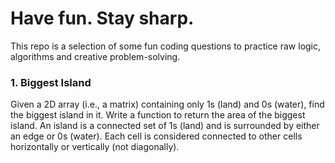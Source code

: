 # Have fun. Stay sharp.

This repo is a selection of some fun coding questions to practice raw logic, algorithms and creative problem-solving.

### 1. Biggest Island

Given a 2D array (i.e., a matrix) containing only 1s (land) and 0s (water), find the biggest island in it. Write a function to return the area of the biggest island. An island is a connected set of 1s (land) and is surrounded by either an edge or 0s (water). Each cell is considered connected to other cells horizontally or vertically (not diagonally).
